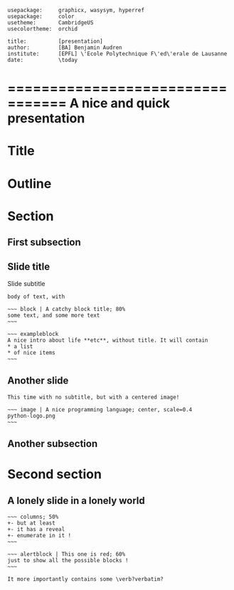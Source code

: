 ~~~ headers
usepackage:     graphicx, wasysym, hyperref 
usepackage:     color
usetheme:       CambridgeUS
usecolortheme:  orchid

title:          [presentation]
author:         [BA] Benjamin Audren
institute:      [EPFL] \'Ecole Polytechnique F\'ed\'erale de Lausanne
date:           \today
~~~

=================================
A nice and quick presentation
=================================

# Title #
# Outline #

# Section

## First subsection

Slide title
-----------
Slide subtitle

    body of text, with

    ~~~ block | A catchy block title; 80%
    some text, and some more text
    ~~~

    ~~~ exampleblock
    A nice intro about life **etc**, without title. It will contain
    * a list
    * of nice items
    ~~~

Another slide
-------------

    This time with no subtitle, but with a centered image!

    ~~~ image | A nice programming language; center, scale=0.4
    python-logo.png
    ~~~

## Another subsection

# Second section

A lonely slide in a lonely world
--------------------------------

    ~~~ columns; 50%
    +- but at least
    +- it has a reveal
    +- enumerate in it !
    ~~~

    ~~~ alertblock | This one is red; 60%
    just to show all the possible blocks !
    ~~~

    It more importantly contains some \verb?verbatim?
